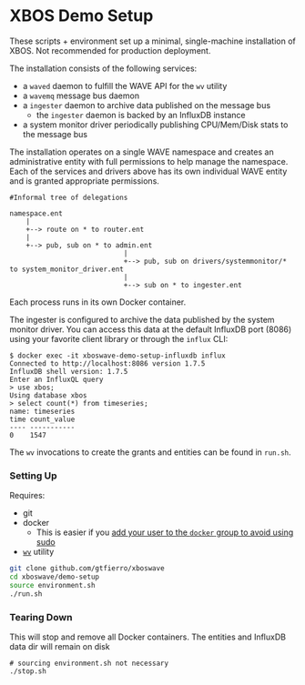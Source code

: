 # XBOS Demo Setup

These scripts + environment set up a minimal, single-machine installation of XBOS. Not recommended for production deployment.

The installation consists of the following services:

- a `waved` daemon to fulfill the WAVE API for the `wv` utility
- a `wavemq` message bus daemon
- a `ingester` daemon to archive data published on the message bus
    - the `ingester` daemon is backed by an InfluxDB instance
- a system monitor driver periodically publishing CPU/Mem/Disk stats to the message bus

The installation operates on a single WAVE namespace and creates an administrative entity with full permissions to help manage the namespace.
Each of the services and drivers above has its own individual WAVE entity and is granted appropriate permissions.


```
#Informal tree of delegations

namespace.ent
    |
    +--> route on * to router.ent
    |
    +--> pub, sub on * to admin.ent
                            |
                            +--> pub, sub on drivers/systemmonitor/* to system_monitor_driver.ent
                            |
                            +--> sub on * to ingester.ent
```

Each process runs in its own Docker container.

The ingester is configured to archive the data published by the system monitor driver. You can access this data at the default InfluxDB port (8086) using your favorite client library or through the `influx` CLI:

```
$ docker exec -it xboswave-demo-setup-influxdb influx
Connected to http://localhost:8086 version 1.7.5
InfluxDB shell version: 1.7.5
Enter an InfluxQL query
> use xbos;
Using database xbos
> select count(*) from timeseries;
name: timeseries
time count_value
---- -----------
0    1547
```

The `wv` invocations to create the grants and entities can be found in `run.sh`.

### Setting Up

Requires:
- git
- docker
    - This is easier if you [add your user to the `docker` group to avoid using sudo](https://docs.docker.com/install/linux/linux-postinstall/)
- [`wv`](https://github.com/gtfierro/xboswave/tree/master/demo-setup/bin) utility

```bash
git clone github.com/gtfierro/xboswave
cd xboswave/demo-setup
source environment.sh
./run.sh
```


### Tearing Down

This will stop and remove all Docker containers.
The entities and InfluxDB data dir will remain on disk

```
# sourcing environment.sh not necessary
./stop.sh
```
